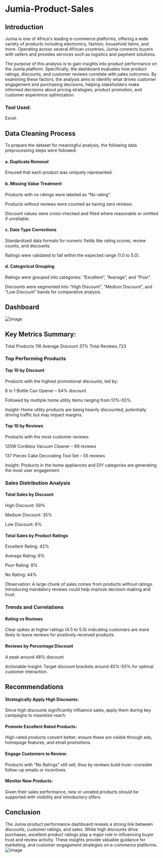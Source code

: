 # Jumia-Product-Sales
## Introduction ##
Jumia is one of Africa's leading e-commerce platforms, offering a wide variety of products including electronics, fashion, household items, and more. Operating across several African countries, Jumia connects buyers with sellers and provides services such as logistics and payment solutions.

The purpose of this analysis is to gain insights into product performance on the Jumia platform. Specifically, the dashboard evaluates how product ratings, discounts, and customer reviews correlate with sales outcomes. By examining these factors, the analysis aims to identify what drives customer engagement and purchasing decisions, helping stakeholders make informed decisions about pricing strategies, product promotion, and customer experience optimization.

### Tool Used:
Excel.

## Data Cleaning Process ##
To prepare the dataset for meaningful analysis, the following data preprocessing steps were followed:
#### a. Duplicate Removal
Ensured that each product was uniquely represented.
#### b. Missing Value Treatment
Products with no ratings were labeled as “No rating”.

Products without reviews were counted as having zero reviews.

Discount values were cross-checked and filled where reasonable or omitted if unreliable.

#### c. Data Type Corrections
Standardized data formats for numeric fields like rating scores, review counts, and discounts.

Ratings were validated to fall within the expected range (1.0 to 5.0).
#### d. Categorical Grouping
Ratings were grouped into categories: “Excellent”, “Average”, and “Poor”.

Discounts were segmented into “High Discount”, “Medium Discount”, and “Low Discount” bands for comparative analysis.

## Dashboard ##
![image](https://github.com/user-attachments/assets/0ed79fdd-a97d-45ab-873c-f1df9c829489)


## Key Metrics Summary: ##
Total Products	116
Average Discount	37%
Total Reviews	723

### Top Performing Products
#### Top 10 by Discount
Products with the highest promotional discounts, led by:

6 in 1 Bottle Can Opener – 64% discount

Followed by multiple home utility items ranging from 51%–55%.

Insight: Home utility products are being heavily discounted, potentially driving traffic but may impact margins.

#### Top 10 by Reviews
Products with the most customer reviews:

120W Cordless Vacuum Cleaner – 69 reviews

137 Pieces Cake Decorating Tool Set – 55 reviews

Insight: Products in the home appliances and DIY categories are generating the most user engagement.

### Sales Distribution Analysis ###
#### Total Sales by Discount
High Discount: 59%

Medium Discount: 35%

Low Discount: 6%

#### Total Sales by Product Ratings
Excellent Rating: 42%

Average Rating: 6%

Poor Rating: 8%

No Rating: 44%

Observation: A large chunk of sales comes from products without ratings. Introducing mandatory reviews could help improve decision-making and trust.

### Trends and Correlations ###
#### Rating vs Reviews
Clear spikes at higher ratings (4.5 to 5.0) indicating customers are more likely to leave reviews for positively received products.

#### Reviews by Percentage Discount
A peak around 48% discount

Actionable Insight: Target discount brackets around 45%-50% for optimal customer interaction.

## Recommendations ##

#### Strategically Apply High Discounts: 
Since high discounts significantly influence sales, apply them during key campaigns to maximize reach.

#### Promote Excellent Rated Products: 
High-rated products convert better; ensure these are visible through ads, homepage features, and email promotions.

#### Engage Customers to Review: 
Products with “No Ratings” still sell, thus by reviews build trust—consider follow-up emails or incentives.

#### Monitor New Products: 
Given their sales performance, new or unrated products should be supported with visibility and introductory offers.

## Conclusion ##
The Jumia product performance dashboard reveals a strong link between discounts, customer ratings, and sales. While high discounts drive purchases, excellent product ratings play a major role in influencing buyer trust and review activity. These insights provide valuable guidance for marketing, and customer engagement strategies on e-commerce platforms.
![image](https://github.com/user-attachments/assets/fb14a33e-589f-4c3e-9adc-2a7c4a3ddcec)









